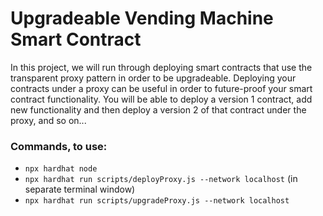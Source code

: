# Upgradeable Vending Machine Smart Contract

In this project, we will run through deploying smart contracts that use the transparent proxy pattern in order to be upgradeable. Deploying your contracts under a proxy can be useful in order to future-proof your smart contract functionality. You will be able to deploy a version 1 contract, add new functionality and then deploy a version 2 of that contract under the proxy, and so on...

### Commands, to use:
- `npx hardhat node`
- `npx hardhat run scripts/deployProxy.js --network localhost` (in separate terminal window)
- `npx hardhat run scripts/upgradeProxy.js --network localhost`